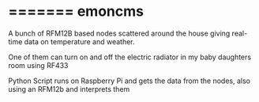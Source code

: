 =======
emoncms
=======
A bunch of RFM12B based nodes scattered around the house giving real-time data on temperature and weather.

One of them can turn on and off the electric radiator in my baby daughters room using RF433 

Python Script runs on Raspberry Pi and gets the data from the nodes, also using an RFM12b and interprets them

